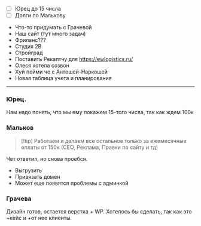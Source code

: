 - [ ] Юрец до 15 числа
- [ ] Долги по Малькову
- Что-то придумать с Грачевой
- Наш сайт (тут много задач)
- Фриланс???
- Студия 2В
- Стройград
- Поставить Рекаптчу для https://ewlogistics.ru/
- Олеся хотела созвон
- Хуй пойми че с Антошей-Наркошей
- Новая таблица учета и планирования

---
### Юрец. 
Нам надо понять, что мы ему покажем 15-того числа, так как ждем 100к

### Мальков
>[!tip] Работаем и делаем все остальное только за ежемесячные оплаты от 150к (СЕО, Реклама, Правки по сайту и тд)

Чет ответил, но снова проебся.
- Выгрузить
- Привязать домен 
- Может еще появятся проблемы с админкой


### Грачева
Дизайн готов, остается верстка + WP. Хотелось бы сделать, так как это +кейс и +от нее клиенты. 